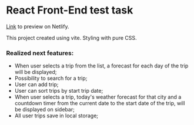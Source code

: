 # React Front-End test task

[Link](some-link) to preview on Netlify.

This project created using vite. Styling with pure CSS.

### Realized next features:

- When user selects a trip from the list, a forecast for each day of the trip will be displayed;
- Possibility to search for a trip;
- User can add trip;
- User can sort trips by start trip date;
- When user selects a trip, today's weather forecast for that city and a countdown timer from the current date to the start date of the trip, will be displayed on sidebar;
- All user trips save in local storage;

